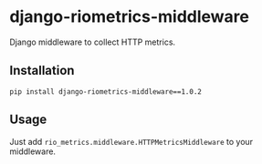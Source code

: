 # django-riometrics-middleware

Django middleware to collect HTTP metrics.

## Installation

``pip install django-riometrics-middleware==1.0.2``

## Usage

Just add ``rio_metrics.middleware.HTTPMetricsMiddleware`` to your middleware.